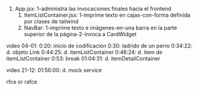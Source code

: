 1. App.jsx: 1-administra las invocaciones finales hacia el frontend
    1. ItemListContainer.jsx: 1-imprime texto en cajas-con-forma definida por clases de tailwind
    2. NavBar: 1-imprime texto e imágenes-en-una barra en la parte superior de la página-2-invoca a CardWidget

video 04-01:
0:20: inicio de codificación
0:30: ladrido de un perro
0:34:22: d. objeto Link
0:44:25: d. itemListContainer
0:46:24: d. item de itemListContainer
0:53: break
01:04:31: d. itemDetailContainer

video 21-12:
01:56:00: d. mock service

rfce or rafce